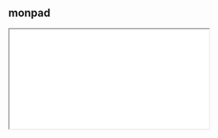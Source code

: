## monpad

<iframe
  id="monpad"
  title="Monpad"
  width="400"
  height="200"
  src="monpad.html?username=George"
>
</iframe>

<pre id="monpad-output"></pre>

<script>
const maxLines = 10
const outputElement = document.getElementById("monpad-output")
document.addEventListener("monpad-client-update", e => {
  outputElement.textContent = outputElement.textContent.split("\n")
    .slice(-maxLines+1).join("\n")
    + (outputElement.textContent ? '\n' : '') + e.detail
})
</script>
